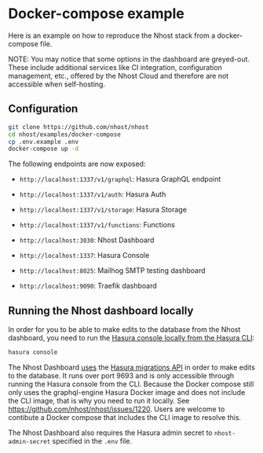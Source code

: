 # Docker-compose example

Here is an example on how to reproduce the Nhost stack from a docker-compose file.

NOTE: You may notice that some options in the dashboard are greyed-out. These include additional services like CI integration, configuration management, etc., offered by the Nhost Cloud and therefore are not accessible when self-hosting.

## Configuration

```sh
git clone https://github.com/nhost/nhost
cd nhost/examples/docker-compose
cp .env.example .env
docker-compose up -d
```

The following endpoints are now exposed:

- `http://localhost:1337/v1/graphql`: Hasura GraphQL endpoint
- `http://localhost:1337/v1/auth`: Hasura Auth
- `http://localhost:1337/v1/storage`: Hasura Storage
- `http://localhost:1337/v1/functions`: Functions

- `http://localhost:3030`: Nhost Dashboard
- `http://localhost:1337`: Hasura Console
- `http://localhost:8025`: Mailhog SMTP testing dashboard
- `http://localhost:9090`: Traefik dashboard

## Running the Nhost dashboard locally

In order for you to be able to make edits to the database from the Nhost dashboard, you need to run the [Hasura console locally from the Hasura CLI](https://hasura.io/docs/latest/hasura-cli/commands/hasura_console/):

```sh
hasura console
```

The Nhost Dashboard [uses](https://github.com/nhost/nhost/discussions/2398) the [Hasura migrations API](https://hasura.io/docs/latest/hasura-cli/commands/hasura_console/#options) in order to make edits to the database. It runs over port 9693 and is only accessible through running the Hasura console from the CLI. Because the Docker compose still only uses the graphql-engine Hasura Docker image and does not include the CLI image, that is why you need to run it locally. See https://github.com/nhost/nhost/issues/1220. Users are welcome to contibute a Docker compose that includes the CLI image to resolve this.

The Nhost Dashboard also requires the Hasura admin secret to `nhost-admin-secret` specified in the `.env` file.
